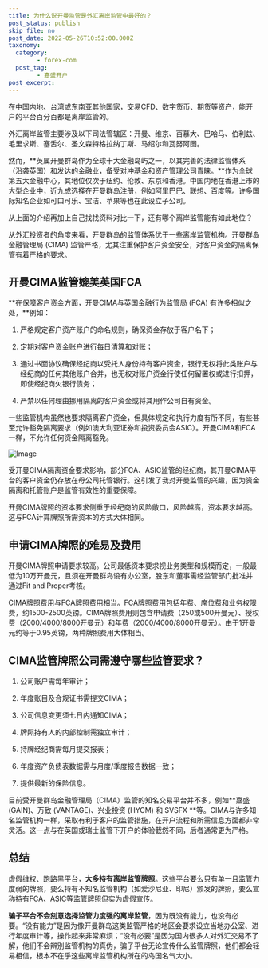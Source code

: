 ```yaml
---
title: 为什么说开曼监管是外汇离岸监管中最好的？
post_status: publish
skip_file: no
post_date: 2022-05-26T10:52:00.000Z
taxonomy:
  category:
        - forex-com
  post_tag:
        - 嘉盛开户
post_excerpt: 
---
```

在中国内地、台湾或东南亚其他国家，交易CFD、数字货币、期货等资产，能开户的平台百分百都是离岸监管的。

外汇离岸监管主要涉及以下司法管辖区：开曼、维京、百慕大、巴哈马、伯利兹、毛里求斯、塞舌尔、圣文森特格拉纳丁斯、马绍尔和瓦努阿图。

然而，**英属开曼群岛作为全球十大金融岛屿之一，以其完善的法律监管体系（沿袭英国）和发达的金融业，备受对冲基金和资产管理公司青睐。**作为全球第五大金融中心，其地位仅次于纽约、伦敦、东京和香港。中国内地在香港上市的大型企业中，近九成选择在开曼群岛注册，例如阿里巴巴、联想、百度等。许多国际知名企业如可口可乐、宝洁、苹果等也在此设立子公司。

从上面的介绍再加上自己找找资料对比一下，还有哪个离岸监管能有如此地位？

从外汇投资者的角度来看，开曼群岛的监管体系优于一些离岸监管机构。开曼群岛金融管理局 (CIMA) 监管严格，尤其注重保护客户资金安全，对客户资金的隔离保管有着严格的要求。

## 开曼CIMA监管媲美英国FCA

**在保障客户资金方面，开曼CIMA与英国金融行为监管局 (FCA) 有许多相似之处，**例如：

1. 严格规定客户资产账户的命名规则，确保资金存放于客户名下；

1. 定期对客户资金账户进行每日清算和对账；

1. 通过书面协议确保经纪商以受托人身份持有客户资金，银行无权将此类账户与经纪商的任何其他账户合并，也无权对账户资金行使任何留置权或进行扣押，即使经纪商欠银行债务；

1. 严禁以任何理由挪用隔离的客户资金或将其用作公司自有资金。

一些监管机构虽然也要求隔离客户资金，但具体规定和执行力度有所不同，有些甚至允许豁免隔离要求（例如澳大利亚证券和投资委员会ASIC）。开曼CIMA和FCA一样，不允许任何资金隔离豁免。

![Image](https://prod-files-secure.s3.us-west-2.amazonaws.com/39ed1227-6d7d-4570-be36-9ccd4a2c4241/bd849744-3fcb-4a37-8312-357962c8f065/image.png?X-Amz-Algorithm=AWS4-HMAC-SHA256&X-Amz-Content-Sha256=UNSIGNED-PAYLOAD&X-Amz-Credential=ASIAZI2LB4665GEXMDPK%2F20250521%2Fus-west-2%2Fs3%2Faws4_request&X-Amz-Date=20250521T101354Z&X-Amz-Expires=3600&X-Amz-Security-Token=IQoJb3JpZ2luX2VjEAIaCXVzLXdlc3QtMiJHMEUCICdIx53TgVaw5A56cFXfkaqi89K1%2FuZn1721pCwMrjLEAiEA28k%2BmIvesYULtpUZzKoEc1i%2FHQQHlHE2KusfdqjxWq4qiAQIuv%2F%2F%2F%2F%2F%2F%2F%2F%2F%2FARAAGgw2Mzc0MjMxODM4MDUiDGx2mScEQk8ofuPxuCrcA1XHV44ECGT6PNax2vR9%2BQ2yTK2gO%2BQgCUBDtoC6MWVMOzjkCvfKjr0NL71davtN6AndzljMZb0VzTNPDa185r6aQNDQRc1o5gGk%2BlFAW0vj6obIXJ1Yo1M2q0%2FYBSKtARpTzM3YGaWXV5o28XA9gQgo77HnRDzBmY8iMm79HPHJY2AJ40ye7tGOsaFVmbor%2FmdMwIdSEbnN2Roq30%2BGbhezVV98QVkd7W1oIMDhvDYzYInWeHgJL4URPc%2F5kTxCeju8vNC8uuIkwpIpG08GPT5%2B%2FvycdlDl2LPvuitlIrpsYnRTpv%2BUuNDHGew7GAbYkqZJUDJ4zo4pdW8A5mx9075ocOMhJR743Os1Un6Q5ZkHlQGfIR94nTUlTMTcBNxaNlt449AHNzmBZCMJzj4Q4Bz0WHxbA02PjOnVZpXvtptWs94EoUj%2FxSna2iohhEU0VQRVagEclViSCzBDdOwyK8eq4IjKr%2FRCL3ebT7%2FNrk3QGGYPgVGQ68k01WB1JbhFqjNQYHIm2DgXPFAJo0%2BfhX2kd8qUKImFnuI73cqg9yoRSIklqQCPcej6%2B9%2BbBBcebeKgSNOiaavlxtPjZxP5%2B90YlzQGN3PhAhhl3cgS5OW0pUsr25Kq0EBrhKhnMMG3tsEGOqUBRjF9qx5ZQ0%2F4sgH3ejATYb7y49CSCIe3CxdBqv20uIfACN%2BdLakwjY5du3pP3SP%2FHikH9rcUlT%2BXGZoSDPXbKGIs6gOeM4u2ShaQhlmCOaDTkwAscZpdqfZgvxy7WZcmc9IRVoSw9V%2B6o8eu6FmDLxtNH3RZFO4v8BZKY4VBzQMXGs1OCgnAFMlpIXhNuCrrgkKB5QxYPSqYbZSfj5pj0XQw01b4&X-Amz-Signature=ccb52cb572891ffe05fce53396b7ed667a3e93ce0b8fa153bdf18f2a90534897&X-Amz-SignedHeaders=host&x-id=GetObject)

受开曼CIMA隔离资金要求影响，部分FCA、ASIC监管的经纪商，其开曼CIMA平台的客户资金仍存放在母公司托管银行。这引发了我对开曼监管的兴趣，因为资金隔离和托管账户是监管有效性的重要保障。

开曼CIMA牌照的资本要求侧重于经纪商的风险敞口，风险越高，资本要求越高。这与FCA计算牌照所需资本的方式大体相同。

## **申请CIMA牌照的难易及费用**

开曼CIMA牌照申请要求较高。公司最低资本要求视业务类型和规模而定，一般最低为10万开曼元，且须在开曼群岛设有办公室，股东和董事需经监管部门批准并通过Fit and Proper考核。

CIMA牌照费用与FCA牌照费用相当。FCA牌照费用包括年费、席位费和业务权限费，约1500-2500英镑。CIMA牌照费用则包含申请费（250或500开曼元）、授权费（2000/4000/8000开曼元）和年费（2000/4000/8000开曼元）。由于1开曼元约等于0.95英镑，两种牌照费用大体相当。

## CIMA监管牌照公司需遵守哪些监管要求？

1. 公司账户需每年审计；

1. 年度账目及合规证书需提交CIMA；

1. 公司信息变更须七日内通知CIMA；

1. 牌照持有人的内部控制需独立审计；

1. 持牌经纪商需每月提交报表；

1. 年度资产负债表数据需与月度/季度报告数据一致；

1. 提供最新的保险信息。

目前受开曼群岛金融管理局（CIMA）监管的知名交易平台并不多，例如**嘉盛 (GAIN)、万致 (VANTAGE)、兴业投资 (HYCM) 和 SVSFX **等。CIMA与许多知名监管机构一样，采取有利于客户的监管措施，在开户流程和所需信息方面都非常灵活。这一点与在英国或瑞士监管下开户的体验截然不同，后者通常更为严格。

## 总结

虚假维权、跑路黑平台，**大多持有离岸监管牌照**。这些平台要么只有单一且监管力度弱的牌照，要么持有不知名监管机构（如爱沙尼亚、印尼）颁发的牌照，要么宣称持有FCA、ASIC等监管牌照但实为虚假宣传。

**骗子平台不会刻意选择监管力度强的离岸监管**，因为既没有能力，也没有必要。“没有能力”是因为像开曼群岛这类监管严格的地区会要求设立当地办公室、进行年度审计等，操作起来非常麻烦；“没有必要”是因为国内很多人对外汇交易不了解，他们不会辨别监管机构的真伪，骗子平台无论宣传什么监管牌照，他们都会轻易相信，根本不在乎这些离岸监管机构所在的岛国名气大小。
